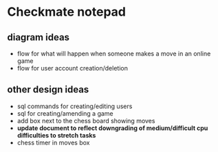 # Checkmate notepad

## diagram ideas
- flow for what will happen when someone makes a move in an online game
- flow for user account creation/deletion
## other design ideas
- sql commands for creating/editing users
- sql for creating/amending a game
- add box next to the chess board showing moves
- **update document to reflect downgrading of medium/difficult cpu difficulties to stretch tasks**
- chess timer in moves box